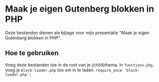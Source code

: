 # Maak je eigen Gutenberg blokken in PHP

Deze bestanden dienen als bijlage voor mijn presentatie "Maak je eigen Gutenberg blokken in PHP".

## Hoe te gebruiken

Voeg deze bestanden toe in de root van je (child)thema. In `functions.php`, voeg je `block-loader.php` toe om in te laden.
```require_once 'block-loader.php';```
